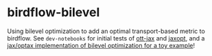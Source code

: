 # birdflow-bilevel
Using bilevel optimization to add an optimal transport-based metric to birdflow. See `dev-notebooks` for initial tests of [ott-jax](https://github.com/ott-jax/ott) and [jaxopt](https://github.com/google/jaxopt), and a [jax/optax implementation of bilevel optimization for a toy example](https://github.com/jacobe90/birdflow-bilevel/blob/main/dev-notebooks/bilevel-toy-example.ipynb)!

